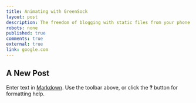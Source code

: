 ```yaml
---
title: Animating with GreenSock
layout: post
description: The freedom of blogging with static files from your phone via Github.
robots: none
published: true
comments: true
external: true
link: google.com
---
```


## A New Post

Enter text in [Markdown](http://daringfireball.net/projects/markdown/). Use the toolbar above, or click the **?** button for formatting help.
